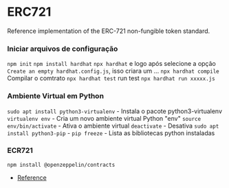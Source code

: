 # ERC721
 Reference implementation of the ERC-721 non-fungible token standard.


### Iniciar arquivos de configuração 

`npm init`
`npm install hardhat`
`npx hardhat` e logo após selecione a opção `Create an empty hardhat.config.js`, isso criara um ...
`npx hardhat compile` Compilar o comtrato
`npx hardhat test` run test
`npx hardhat run xxxxx.js`

### Ambiente Virtual em Python 

`sudo apt install python3-virtualenv` - Instala o pacote python3-virtualenv
`virtualenv env` - Cria um novo ambiente virtual Python "env"
`source env/bin/activate` - Ativa o ambiente virtual `deactivate` - Desativa
`sudo apt install python3-pip` - 
`pip freeze` - Lista as bibliotecas python instaladas

### ECR721
`npm install @openzeppelin/contracts`



- [Reference](https://towardsdatascience.com/create-virtual-environment-using-virtualenv-and-add-it-to-jupyter-notebook-6e1bf4e03415)